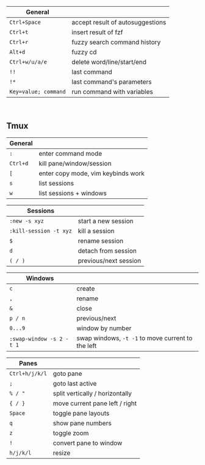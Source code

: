 | General | |
| --- | --- |
`Ctrl+Space` | accept result of autosuggestions
`Ctrl+t` | insert result of fzf
`Ctrl+r` | fuzzy search command history 
`Alt+d` | fuzzy cd
`Ctrl+w/u/a/e` | delete word/line/start/end
`!!` | last command
`!*`  | last command's parameters
`Key=value; command` | run command with variables

<br>

## Tmux
| General | |
| --- | --- |
`:` | enter command mode
`Ctrl+d` | kill pane/window/session
`[` | enter copy mode, vim keybinds work
`s` | list sessions
`w` | list sessions + windows

| Sessions | |
| --- | --- |
`:new -s xyz` |  start a new session
`:kill-session -t xyz` | kill a session
`$` | rename session
`d` | detach from session
`( / )` |  previous/next session

| Windows | |
| --- | --- |
`c` | create 
`,` | rename
`&` | close 
`p / n` | previous/next
`0...9` | window by number
`:swap-window -s 2 -t 1` |  swap windows, `-t -1` to move current to the left

| Panes | |
| --- | --- |
`Ctrl+h/j/k/l` |  goto pane
`;` |  goto last active
`% / "` |  split vertically / horizontally
`{ / }` | move current pane left / right
`Space` |  toggle pane layouts
`q` |  show pane numbers
`z` |  toggle zoom 
`!` | convert pane to window
`h/j/k/l` | resize
